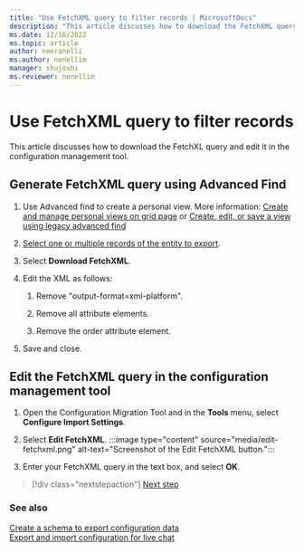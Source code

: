 ```yaml
---
title: "Use FetchXML query to filter records | MicrosoftDocs"
description: "This article discusses how to download the FetchXML query and edit it in the configuration management tool."
ms.date: 12/16/2022
ms.topic: article
author: neeranelli
ms.author: nenellim
manager: shujoshi
ms.reviewer: nenellim
---
```


# Use FetchXML query to filter records

This article discusses how to download the FetchXL query and edit it in the configuration management tool.

## Generate FetchXML query using Advanced Find

1. Use Advanced find to create a personal view. More information: [Create and manage personal views on grid page](/power-apps/user/grid-filters-advanced) or [Create, edit, or save a view using legacy advanced find](/power-apps/user/advanced-find#create-edit-or-save-a-view-using-legacy-advanced-find)

1. [Select one or multiple records of the entity to export](/power-apps/user/advanced-find#share-a-personal-view). 

1. Select **Download FetchXML**.

1. Edit the XML as follows:

   1. Remove "output-format=xml-platform".

   2. Remove all attribute elements.

   3. Remove the order attribute element.

1. Save and close.

## Edit the FetchXML query in the configuration management tool

1. Open the Configuration Migration Tool and in the **Tools** menu, select **Configure Import Settings**.

1. Select **Edit FetchXML**. 
   :::image type="content" source="media/edit-fetchxml.png" alt-text="Screenshot of the Edit FetchXML button.":::

1. Enter your FetchXML query in the text box, and select **OK**.


> [!div class="nextstepaction"]
> [Next step](export-import-config-data-for-records.md)

### See also

[Create a schema to export configuration data](/power-platform/admin/create-schema-export-configuration-data)  
[Export and import configuration for live chat](export-import-config-data-for-live-chat.md)  
